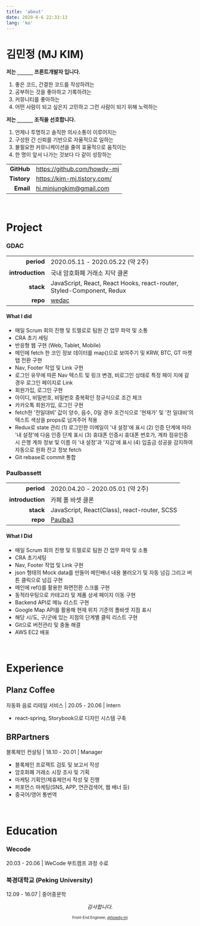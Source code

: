 ```yaml
---
title: 'about'
date: 2020-6-6 22:33:13
lang: 'ko'
---
```


# 김민정 (MJ KIM)

**저는 `______` 프론트개발자 입니다.**

1. 좋은 코드, 간결한 코드를 작성하려는
2. 공부하는 것을 좋아하고 기록하려는
3. 커뮤니티를 좋아하는
4. 어떤 사람이 되고 싶은지 고민하고 그런 사람이 되기 위해 노력하는

**저는 `______` 조직을 선호합니다.**

1. 언제나 투명하고 솔직한 의사소통이 이루어지는
2. 구성원 간 신뢰를 기반으로 자율적으로 일하는
3. 불필요한 커뮤니케이션을 줄여 효율적으로 움직이는
4. 한 명이 앞서 나가는 것보다 다 같이 성장하는

|             |                               |
| ----------: | ----------------------------- |
|  **GitHub** | <https://github.com/howdy-mj> |
| **Tistory** | <https://kim-mj.tistory.com/> |
|   **Email** | <hi.minjungkim@gmail.com>     |

<br />

# Project

### GDAC

|                  |                                                                       |
| ---------------: | --------------------------------------------------------------------- |
|       **period** | 2020.05.11 - 2020.05.22 (약 2주)                                      |
| **introduction** | 국내 암호화폐 거래소 지닥 클론                                        |
|        **stack** | JavaScript, React, React Hooks, react-router, Styled-Component, Redux |
|         **repo** | [wedac](https://github.com/wecode-bootcamp-korea/wedac-frontend)      |

#### What I did

- 매일 Scrum 회의 진행 및 트렐로로 팀원 간 업무 파악 및 소통
- CRA 초기 세팅
- 반응형 웹 구현 (Web, Tablet, Mobile)
- 메인에 fetch 한 코인 정보 데이터를 map()으로 보여주기 및 KRW, BTC,
  GT 마켓 탭 전환 구현
- Nav, Footer 작업 및 Link 구현
- 로그인 유무에 따른 Nav 텍스트 및 링크 변경, 비로그인 상태로 특정 페이
  지에 갈 경우 로그인 페이지로 Link
- 회원가입, 로그인 구현
- 아이디, 비밀번호, 비밀번호 중복확인 정규식으로 조건 체크
- 카카오톡 회원가입, 로그인 구현
- fetch한 '전일대비' 값이 양수, 음수, 0일 경우 조건식으로 '현재가' 및 '전
  일대비'의 텍스트 색상을 props로 넘겨주어 적용
- Redux로 state 관리
  (1) 로그인한 이메일이 '내 설정'에 표시
  (2) 인증 단계에 따라 '내 설정'에 다음 인증 단계 표시
  (3) 휴대폰 인증시 휴대폰 번호가, 계좌 점유인증 시 은행 계좌 정보 및 이름
  이 '내 설정'과 '지갑'에 표시
  (4) 입출금 성공을 감지하여 자동으로 원화 잔고 정보 fetch
- Git rebase로 commit 통합

### Paulbassett

|                  |                                                                      |
| ---------------: | -------------------------------------------------------------------- |
|       **period** | 2020.04.20 - 2020.05.01 (약 2주)                                     |
| **introduction** | 카페 폴 바셋 클론                                                    |
|        **stack** | JavaScript, React(Class), react-router, SCSS                         |
|         **repo** | [Paulba3](https://github.com/wecode-bootcamp-korea/PaulBa3-frontend) |

#### What I Did

- 매일 Scrum 회의 진행 및 트렐로로 팀원 간 업무 파악 및 소통
- CRA 초기세팅
- Nav, Footer 작업 및 Link 구현
- json 형태의 Mock data를 만들어 메인배너 내용 불러오기 및 자동 넘김
  그리고 버튼 클릭으로 넘김 구현
- 메인에 ref()를 활용한 화면전환 스크롤 구현
- 동적라우팅으로 카테고리 및 제품 상세 페이지 이동 구현
- Backend API로 메뉴 리스트 구현
- Google Map API를 활용해 현재 위치 기준의 폴바셋 지점 표시
- 해당 시/도, 구/군에 있는 지점의 단계별 클릭 리스트 구현
- Git으로 버전관리 및 충돌 해결
- AWS EC2 배포

<br />

# Experience

## Planz Coffee

자동화 음료 리테일 서비스 | 20.05 - 20.06 | Intern

- react-spring, Storybook으로 디자인 시스템 구축

## BRPartners

블록체인 컨설팅 | 18.10 - 20.01 | Manager

- 블록체인 프로젝트 검토 및 보고서 작성
- 암호화폐 거래소 시장 조사 및 기획
- 마케팅 기획안/제휴제안서 작성 및 진행
- 퍼포먼스 마케팅(SNS, APP, 연관검색어, 웹 배너 등)
- 중국어/영어 통번역

<br />

# Education

### Wecode

20.03 - 20.06 | WeCode 부트캠프 과정 수료

### 북경대학교 (Peking University)

12.09 - 16.07 | 중어중문학

<div style="text-align: center" class="final">

_감사합니다._

<sub><sup>Front-End Engineer, <a href="https://github.com/howdy-mj">@howdy-mj</a></sup></sub>

</div>
